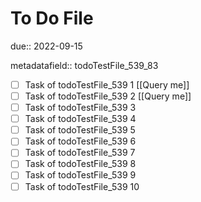 # To Do File

due:: 2022-09-15

metadatafield:: todoTestFile_539_83

- [ ] Task of todoTestFile_539 1 [[Query me]]
- [ ] Task of todoTestFile_539 2 [[Query me]]
- [ ] Task of todoTestFile_539 3
- [ ] Task of todoTestFile_539 4
- [ ] Task of todoTestFile_539 5
- [ ] Task of todoTestFile_539 6
- [ ] Task of todoTestFile_539 7
- [ ] Task of todoTestFile_539 8
- [ ] Task of todoTestFile_539 9
- [ ] Task of todoTestFile_539 10